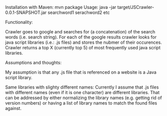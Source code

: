 Installation with Maven: mvn package
Usage: java -jar target/JSCrawler-0.0.1-SNAPSHOT.jar searchword1 serachword2 etc

Functionality:

Crawler goes to google and searches for (a concatenation) of the search words (i.e. search string).
For each of the google results crawler looks for java script libraries (i.e.: .js files) and stores the nubmer of their occurences.
Crawler returns a top X (currently top 5) of most frequently used java script libraries.

Assumptions and thoughts:

My assumption is that any .js file that is referenced on a website is a Java script library.

Same libraries with slighty different names: Currently I assume that .js files with different names (even if it is one character) are different libraries. That can be addressed by either normalizing the library names (e.g. getting rid of version numbers) or having a list of library names to match the found files against.
